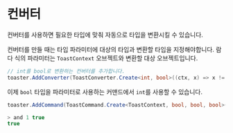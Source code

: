 # 컨버터

컨버터를 사용하면 필요한 타입에 맞춰 자동으로 타입을 변환시킬 수 있습니다.

컨버터를 만들 때는 타입 파라미터에 대상의 타입과 변환할 타입을 지정해야합니다.
람다 식의 파라미터는 `ToastContext` 오브젝트와 변환할 대상 오브젝트입니다.

```cs
// int를 bool로 변환하는 컨버터를 추가합니다.
toaster.AddConverter(ToastConverter.Create<int, bool>((ctx, x) => x != 0));
```

이제 `bool` 타입을 파라미터로 사용하는 커맨드에서 `int`를 사용할 수 있습니다.
```cs
toaster.AddCommand(ToastCommand.Create<ToastContext, bool, bool, bool>("and", (ctx, x, y) => x && y);
```
```js
> and 1 true
true
```